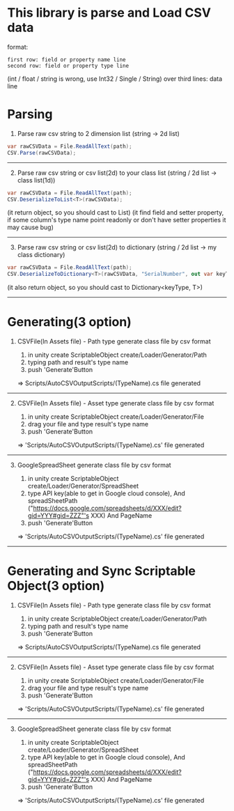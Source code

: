 ﻿This library is parse and Load CSV data
==================================================


format:  

    first row: field or property name line  
    second row: field or property type line  
(int / float / string is wrong, use Int32 / Single / String) 
    over third lines: data line

Parsing
==================================================

1. Parse raw csv string to 2 dimension list (string &rarr; 2d list)  

```cs
var rawCSVData = File.ReadAllText(path);
CSV.Parse(rawCSVData);
```
--------------------------------------------------
2. Parse raw csv string or csv list(2d) to your class list (string / 2d list &rarr; class list(1d))  

```cs
var rawCSVData = File.ReadAllText(path);
CSV.DeserializeToList<T>(rawCSVData);
```

(it return object, so you should cast to List<T>)
(it find field and setter property, 
if some column's type name point readonly or don't have setter properties it may cause bug)

--------------------------------------------------
3. Parse raw csv string or csv list(2d) to dictionary
(string / 2d list &rarr; my class dictionary)

```cs
var rawCSVData = File.ReadAllText(path);
CSV.DeserializeToDictionary<T>(rawCSVData, "SerialNumber", out var keyType);
```

(it also return object, so you should cast to Dictionary<keyType, T>)

--------------------------------------------------
Generating(3 option)
==================================================
1. CSVFile(In Assets file) - Path type
generate class file by csv format

    1) in unity create ScriptableObject
        create/Loader/Generator/Path
    2) typing path and result's type name
    3) push 'Generate'Button

    $\Rightarrow$ Scripts/AutoCSVOutputScripts/(TypeName).cs file generated
   
--------------------------------------------------
 2. CSVFile(In Assets file) - Asset type
 generate class file by csv format
 
     1) in unity create ScriptableObject
         create/Loader/Generator/File
     2) drag your file and type result's type name
     3) push 'Generate'Button
 
     $\Rightarrow$ 'Scripts/AutoCSVOutputScripts/(TypeName).cs' file generated
    
--------------------------------------------------
3. GoogleSpreadSheet
 generate class file by csv format
 
     1) in unity create ScriptableObject
         create/Loader/Generator/SpreadSheet
     2) type API key(able to get in Google cloud console),
        And spreadSheetPath ("https://docs.google.com/spreadsheets/d/XXX/edit?gid=YYY#gid=ZZZ"'s XXX)
        And PageName
     3) push 'Generate'Button
 
     $\Rightarrow$ 'Scripts/AutoCSVOutputScripts/(TypeName).cs' file generated
   
--------------------------------------------------
     
Generating and Sync Scriptable Object(3 option)
==================================================

1. CSVFile(In Assets file) - Path type
generate class file by csv format

    1) in unity create ScriptableObject
        create/Loader/Generator/Path
    2) typing path and result's type name
    3) push 'Generate'Button

    $\Rightarrow$ Scripts/AutoCSVOutputScripts/(TypeName).cs file generated
    
--------------------------------------------------
 2. CSVFile(In Assets file) - Asset type
 generate class file by csv format
 
     1) in unity create ScriptableObject
         create/Loader/Generator/File
     2) drag your file and type result's type name
     3) push 'Generate'Button
 
     $\Rightarrow$ 'Scripts/AutoCSVOutputScripts/(TypeName).cs' file generated   

--------------------------------------------------
3. GoogleSpreadSheet
 generate class file by csv format
 
     1) in unity create ScriptableObject
         create/Loader/Generator/SpreadSheet
     2) type API key(able to get in Google cloud console),
        And spreadSheetPath ("https://docs.google.com/spreadsheets/d/XXX/edit?gid=YYY#gid=ZZZ"'s XXX)
        And PageName
     3) push 'Generate'Button
 
     $\Rightarrow$ 'Scripts/AutoCSVOutputScripts/(TypeName).cs' file generated   
     
